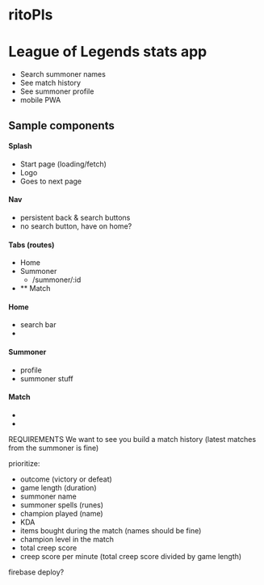 # ritoPls

# League of Legends stats app
- Search summoner names
- See match history
- See summoner profile
- mobile PWA

## Sample components

#### Splash
- Start page (loading/fetch)
- Logo
- Goes to next page

#### Nav
- persistent back & search buttons
- no search button, have on home?

#### Tabs (routes)
- Home
- Summoner
  - /summoner/:id
- ** Match

#### Home
- search bar
-
#### Summoner
- profile
- summoner stuff

#### Match
-
-


REQUIREMENTS
We want to see you build a match history
(latest matches from the summoner is fine)

prioritize:
* outcome (victory or defeat)
* game length (duration)
* summoner name
* summoner spells (runes)
* champion played (name)
* KDA
* items bought during the match (names should be fine)
* champion level in the match
* total creep score
* creep score per minute (total creep score divided by game length)



firebase deploy?
